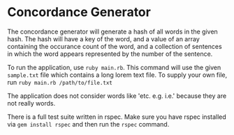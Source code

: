 # Concordance Generator

The concordance generator will generate a hash of all words in the given hash. The hash will have a key of the word, and a value of an array containing the occurance count of the word, and a collection of sentences in which the word appears represented by the number of the sentence.

To run the application, use `ruby main.rb`. This command will use the given `sample.txt` file which contains a long lorem text file. To supply your own file, run `ruby main.rb /path/to/file.txt`

The application does not consider words like 'etc. e.g. i.e.' because they are not really words. 

There is a full test suite written in rspec. Make sure you have rspec installed via `gem install rspec` and then run the `rspec` command.
